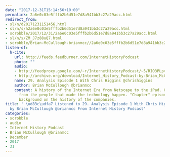 ```yaml
---
date: "2017-12-31T15:14:56+10:00"
permalink: 2a6e0c03e5fffb2b6d51e7d8a941bb3c27a29acc.html
redirect_from:
- sl/n/d20171231151456.html
- sl/n/s/h2a6e0c03e5fffb2b6d51e7d8a941bb3c27a29acc.html
- scrobble/2017/12/31/2a6e0c03e5fffb2b6d51e7d8a941bb3c27a29acc.html
- sl/n/s/ZM_J7z88uQ7.html
- scrobble/Brian-McCullough-brianmcc//2a6e0c03e5fffb2b6d51e7d8a941bb3c27a29acc.html
listen-of:
  h-cite:
    url: http://feeds.feedburner.com/InternetHistoryPodcast
    photo: ""
    audio:
    - http://feedproxy.google.com/~r/InternetHistoryPodcast/~5/RIO3PLpveJQ/Analysis_Episode_1_With_Chris_Higgins.mp3
    - http://archive.org/download/Internet_History_Podcast-by-Brian_McCullough/29_Analysis_Episode_1_With_Chris_Higgins_chrishiggins.mp3
    name: 29. Analysis Episode 1 With Chris Higgins @chrishiggins
    author: Brian McCullough @brianmcc
    content: A history of the Internet Era from Netscape to the iPad. Oral histories
      from the people that made the technology happen. "Chapter" episodes providing
      background on the history of the companies.
title: ' \ud83c\udfa7 Listened to 29. Analysis Episode 1 With Chris Higgins @chrishiggins
  by Brian McCullough @brianmcc From Internet History Podcast'
categories:
- scrobble
- audio
- Internet History Podcast
- Brian McCullough @brianmcc
- December
- 2017
- 31
---
```


